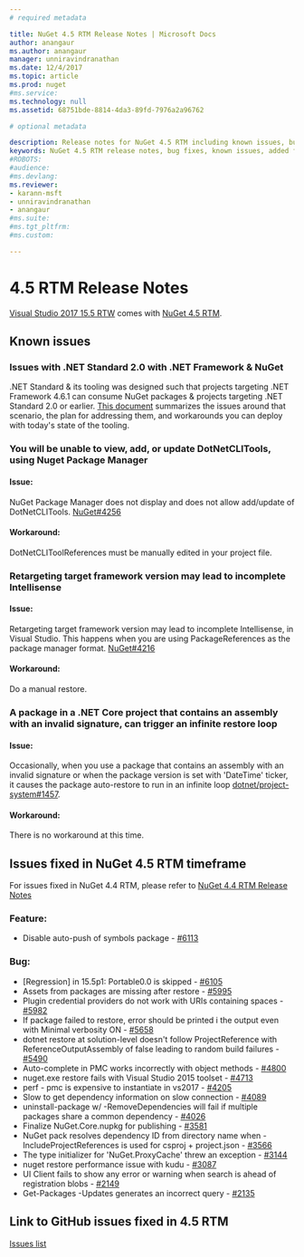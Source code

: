 ```yaml
---
# required metadata

title: NuGet 4.5 RTM Release Notes | Microsoft Docs
author: anangaur
ms.author: anangaur
manager: unniravindranathan
ms.date: 12/4/2017
ms.topic: article
ms.prod: nuget
#ms.service:
ms.technology: null
ms.assetid: 68751bde-8814-4da3-89fd-7976a2a96762

# optional metadata

description: Release notes for NuGet 4.5 RTM including known issues, bug fixes, added features, and DCRs.
keywords: NuGet 4.5 RTM release notes, bug fixes, known issues, added features, DCRs
#ROBOTS:
#audience:
#ms.devlang:
ms.reviewer:
- karann-msft
- unniravindranathan
- anangaur
#ms.suite:
#ms.tgt_pltfrm:
#ms.custom:

---
```


# 4.5 RTM Release Notes

[Visual Studio 2017 15.5 RTW](https://www.visualstudio.com/news/releasenotes/vs2017-relnotes) comes with [NuGet 4.5 RTM](https://dist.nuget.org/win-x86-commandline/v4.5.0/nuget.exe).

## Known issues

### Issues with .NET Standard 2.0 with .NET Framework & NuGet 
.NET Standard & its tooling was designed such that projects targeting .NET Framework 4.6.1 can consume NuGet packages & projects targeting .NET Standard 2.0 or earlier. [This document](https://github.com/dotnet/standard/issues/481) summarizes the issues around that scenario, the plan for addressing them, and workarounds you can deploy with today's state of the tooling.

### You will be unable to view, add, or update DotNetCLITools, using Nuget Package Manager
#### Issue:
NuGet Package Manager does not display and does not allow add/update of DotNetCLITools. [NuGet#4256](https://github.com/NuGet/Home/issues/4256)
#### Workaround:
DotNetCLIToolReferences must be manually edited in your project file.

### Retargeting target framework version may lead to incomplete Intellisense
#### Issue:
Retargeting target framework version may lead to incomplete Intellisense, in Visual Studio. This happens when you are using PackageReferences as the package manager format. [NuGet#4216](https://github.com/NuGet/Home/issues/4216)
#### Workaround:
Do a manual restore.

### A package in a .NET Core project that contains an assembly with an invalid signature, can trigger an infinite restore loop
#### Issue:
Occasionally, when you use a package that contains an assembly with an invalid signature or when the package version is set with 'DateTime' ticker, it causes the package auto-restore to run in an infinite loop [dotnet/project-system#1457](https://github.com/dotnet/project-system/issues/1457).
#### Workaround:
There is no workaround at this time.

## Issues fixed in NuGet 4.5 RTM timeframe

For issues fixed in NuGet 4.4 RTM, please refer to [NuGet 4.4 RTM Release Notes](../release-notes/nuget-4.4-RTM.md) 

### Feature:

* Disable auto-push of symbols package - [#6113](https://github.com/NuGet/Home/issues/6113)

### Bug:

* [Regression] in 15.5p1: Portable0.0 is skipped - [#6105](https://github.com/NuGet/Home/issues/6105)
* Assets from packages are missing after restore - [#5995](https://github.com/NuGet/Home/issues/5995)
* Plugin credential providers do not work with URIs containing spaces - [#5982](https://github.com/NuGet/Home/issues/5982)
* If package failed to restore, error should be printed i the output even with Minimal verbosity ON - [#5658](https://github.com/NuGet/Home/issues/5658)
* dotnet restore at solution-level doesn't follow ProjectReference with ReferenceOutputAssembly of false leading to random build failures - [#5490](https://github.com/NuGet/Home/issues/5490)
* Auto-complete in PMC works incorrectly with object methods - [#4800](https://github.com/NuGet/Home/issues/4800)
* nuget.exe restore fails with Visual Studio 2015 toolset - [#4713](https://github.com/NuGet/Home/issues/4713)
* perf - pmc is expensive to instantiate in vs2017 - [#4205](https://github.com/NuGet/Home/issues/4205)
* Slow to get dependency information on slow connection - [#4089](https://github.com/NuGet/Home/issues/4089)
* uninstall-package w/ -RemoveDependencies will fail if multiple packages share a common dependency - [#4026](https://github.com/NuGet/Home/issues/4026)
* Finalize NuGet.Core.nupkg for publishing - [#3581](https://github.com/NuGet/Home/issues/3581)
* NuGet pack resolves dependency ID from directory name when -IncludeProjectReferences is used for csproj + project.json - [#3566](https://github.com/NuGet/Home/issues/3566)
* The type initializer for 'NuGet.ProxyCache' threw an exception - [#3144](https://github.com/NuGet/Home/issues/3144)
* nuget restore performance issue with kudu - [#3087](https://github.com/NuGet/Home/issues/3087)
* UI Client fails to show any error or warning when search is ahead of registration blobs - [#2149](https://github.com/NuGet/Home/issues/2149)
* Get-Packages -Updates generates an incorrect query - [#2135](https://github.com/NuGet/Home/issues/2135)


## Link to GitHub issues fixed in 4.5 RTM

[Issues list](https://github.com/NuGet/Home/issues?q=is%3Aissue+milestone%3A4.5+is%3Aclosed)
